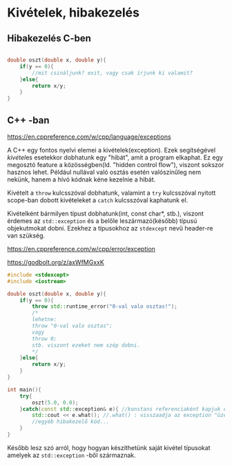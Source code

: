 # Kivételek, hibakezelés

## Hibakezelés C-ben

```c

double oszt(double x, double y){
    if(y == 0){
        //mit csináljunk? exit, vagy csak írjunk ki valamit? 
    }else{
        return x/y;
    }
}
```

## C++ -ban
<https://en.cppreference.com/w/cpp/language/exceptions>

A C++ egy fontos nyelvi elemei a kivételek(exception). Ezek segítségével *kivétel*es esetekkor dobhatunk egy "hibát", amit a program elkaphat. Ez egy megosztó feature a közösségben(ld. "hidden control flow"), viszont sokszor hasznos lehet. Például nullával való osztás esetén valószínűleg nem nekünk, hanem a hívó kódnak kéne kezelnie a hibát.

Kivételt a `throw` kulcsszóval dobhatunk, valamint a `try` kulcsszóval nyitott scope-ban dobott kivételeket a `catch` kulcsszóval kaphatunk el.

Kivételként bármilyen típust dobhatunk(int, const char*, stb.), viszont érdemes az `std::exception` és a belőle leszármazó(később) típusú objekutmokat dobni. Ezekhez a típusokhoz az `stdexcept` nevű header-re van szükség.

<https://en.cppreference.com/w/cpp/error/exception>

<https://godbolt.org/z/axWfMGxxK>
```cpp
#include <stdexcept>
#include <iostream>

double oszt(double x, double y){
    if(y == 0){
        throw std::runtime_error("0-val valo osztas!"); 
        /*
        lehetne:
        throw "0-val valo osztas";
        vagy
        throw 0;
        stb. viszont ezeket nem szép dobni.
        */
    }else{
        return x/y;
    }
}

int main(){
    try{
        oszt(5.0, 0.0);
    }catch(const std::exception& e){ //konstans referenciaként kapjuk el az exception-t(ezt mindig!)
        std::cout << e.what(); //.what() : visszaadja az exception "üzenetét"
        //egyéb hibakezelő kód...
    }
}
```

Később lesz szó arról, hogy hogyan készíthetünk saját kivétel típusokat amelyek az `std::exception` -ből származnak.